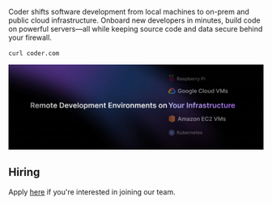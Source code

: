 Coder shifts software development from local machines to on-prem and public cloud infrastructure. Onboard new developers in minutes, build code on powerful servers—all while keeping source code and data secure behind your firewall.

```bash
curl coder.com
```

![Develop environments on your infrastructure](https://github.com/coder/.github/blob/main/coder-hero.png)

## Hiring

Apply [here](https://cdr.co/github-apply) if you're interested in joining our team.
